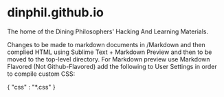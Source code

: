 dinphil.github.io
=================

The home of the Dining Philosophers' Hacking And Learning Materials.

Changes to be made to markdown documents in /Markdown and then complied HTML using Sublime Text + Markdown Preview and then to be moved to the top-level directory. For Markdown preview use Markdown Flavored (Not Github-Flavored) add the following to User Settings in order to compile custom CSS:

{
    "css" : "*.css"
}
